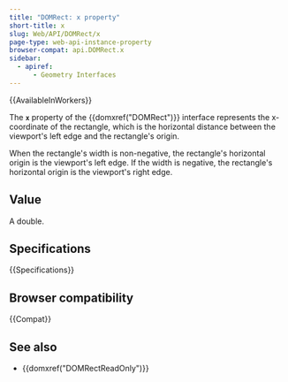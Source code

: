 ```yaml
---
title: "DOMRect: x property"
short-title: x
slug: Web/API/DOMRect/x
page-type: web-api-instance-property
browser-compat: api.DOMRect.x
sidebar:
  - apiref:
      - Geometry Interfaces
---
```


{{AvailableInWorkers}}

The **`x`** property of the {{domxref("DOMRect")}} interface represents the x-coordinate of the rectangle, which is the horizontal distance between the viewport's left edge and the rectangle's origin.

When the rectangle's width is non-negative, the rectangle's horizontal origin is the viewport's left edge. If the width is negative, the rectangle's horizontal origin is the viewport's right edge.

## Value

A double.

## Specifications

{{Specifications}}

## Browser compatibility

{{Compat}}

## See also

- {{domxref("DOMRectReadOnly")}}
